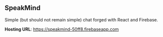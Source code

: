 SpeakMind
-----------------------

Simple (but should not remain simple) chat forged with React and Firebase.

**Hosting URL**: https://speakmind-50ff8.firebaseapp.com
